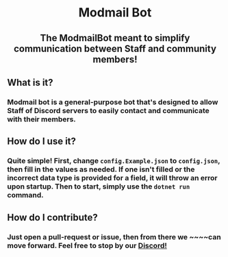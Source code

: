 ﻿# <center> Modmail Bot</center>
## <center> The ModmailBot meant to simplify communication between Staff and community members! </center>

## What is it?
### Modmail bot is a general-purpose bot that's designed to allow Staff of Discord servers to easily contact and communicate with their members.
## How do I use it?
### Quite simple! First, change `config.Example.json` to `config.json`, then fill in the values as needed. If one isn't filled or the incorrect data type is provided for a field, it will throw an error upon startup. Then to start, simply use the `dotnet run` command.
## How do I contribute?
### Just open a pull-request or issue, then from there we ~~~~can move forward. Feel free to stop by our <a href=http://www.ultima.one/discord> Discord! </a>